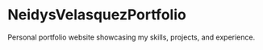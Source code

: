 # NeidysVelasquezPortfolio
Personal portfolio website showcasing my skills, projects, and experience.
